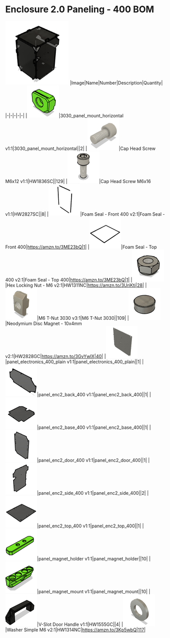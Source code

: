 # Enclosure 2.0 Paneling - 400 BOM
![](images/Enclosure%202.0%20Paneling%20-%20400.png)
|Image|Name|Number|Description|Quantity|
|-|-|-|-|-|
|![](images/3030_panel_mount_horizontal.png)|3030_panel_mount_horizontal v1:1|3030_panel_mount_horizontal||2|
|![](images/HW1836SC.png)|Cap Head Screw M6x12 v1:1|HW1836SC||129|
|![](images/HW2827SC.png)|Cap Head Screw M6x16 v1:1|HW2827SC||8|
|![](images/Foam%20Seal%20-%20Front%20400.png)|Foam Seal - Front 400 v2:1|Foam Seal - Front 400|https://amzn.to/3ME23bQ|1|
|![](images/Foam%20Seal%20-%20Top%20400.png)|Foam Seal - Top 400 v2:1|Foam Seal - Top 400|https://amzn.to/3ME23bQ|1|
|![](images/HW1311NC.png)|Hex Locking Nut - M6 v2:1|HW1311NC|https://amzn.to/3UriKti|28|
|![](images/M6%20T-Nut%203030.png)|M6 T-Nut 3030 v3:1|M6 T-Nut 3030||109|
|![](images/HW2828GC.png)|Neodymium Disc Magnet - 10x4mm v2:1|HW2828GC|https://amzn.to/3GvYwIX|40|
|![](images/panel_electronics_400_plain.png)|panel_electronics_400_plain v1:1|panel_electronics_400_plain||1|
|![](images/panel_enc2_back_400.png)|panel_enc2_back_400 v1:1|panel_enc2_back_400||1|
|![](images/panel_enc2_base_400.png)|panel_enc2_base_400 v1:1|panel_enc2_base_400||1|
|![](images/panel_enc2_door_400.png)|panel_enc2_door_400 v1:1|panel_enc2_door_400||1|
|![](images/panel_enc2_side_400.png)|panel_enc2_side_400 v1:1|panel_enc2_side_400||2|
|![](images/panel_enc2_top_400.png)|panel_enc2_top_400 v1:1|panel_enc2_top_400||1|
|![](images/panel_magnet_holder.png)|panel_magnet_holder v1:1|panel_magnet_holder||10|
|![](images/panel_magnet_mount.png)|panel_magnet_mount v1:1|panel_magnet_mount||10|
|![](images/HW1555GC.png)|V-Slot Door Handle v1:1|HW1555GC||4|
|![](images/HW1314NC.png)|Washer Simple M6 v2:1|HW1314NC|https://amzn.to/3Kp5wbQ|117|